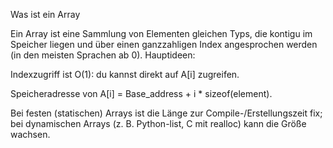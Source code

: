 Was ist ein Array


Ein Array ist eine Sammlung von Elementen gleichen Typs, die kontigu im Speicher liegen und über einen ganzzahligen Index angesprochen werden (in den meisten Sprachen ab 0). Hauptideen:

Indexzugriff ist O(1): du kannst direkt auf A[i] zugreifen.

Speicheradresse von A[i] = Base_address + i * sizeof(element).

Bei festen (statischen) Arrays ist die Länge zur Compile-/Erstellungszeit fix; bei dynamischen Arrays (z. B. Python-list, C mit realloc) kann die Größe wachsen.

